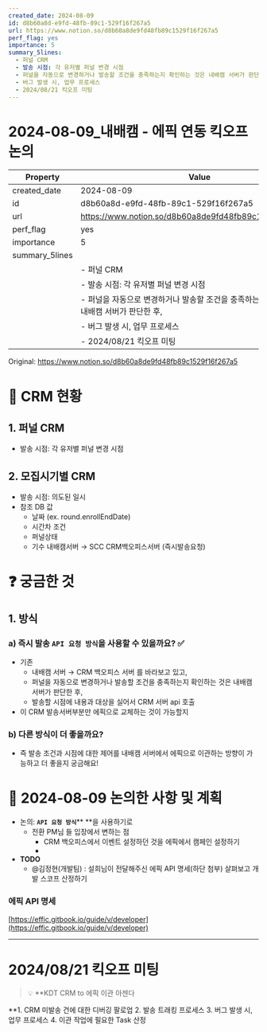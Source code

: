 ```yaml
---
created_date: 2024-08-09
id: d8b60a8d-e9fd-48fb-89c1-529f16f267a5
url: https://www.notion.so/d8b60a8de9fd48fb89c1529f16f267a5
perf_flag: yes
importance: 5
summary_5lines:
  - 퍼널 CRM
  - 발송 시점: 각 유저별 퍼널 변경 시점
  - 퍼널을 자동으로 변경하거나 발송할 조건을 충족하는지 확인하는 것은 내배캠 서버가 판단한 후,
  - 버그 발생 시, 업무 프로세스
  - 2024/08/21 킥오프 미팅
---
```


# 2024-08-09_내배캠 - 에픽 연동 킥오프 논의

| Property | Value |
| --- | --- |
| created_date | 2024-08-09 |
| id | d8b60a8d-e9fd-48fb-89c1-529f16f267a5 |
| url | https://www.notion.so/d8b60a8de9fd48fb89c1529f16f267a5 |
| perf_flag | yes |
| importance | 5 |
| summary_5lines | |
|  | - 퍼널 CRM |
|  | - 발송 시점: 각 유저별 퍼널 변경 시점 |
|  | - 퍼널을 자동으로 변경하거나 발송할 조건을 충족하는지 확인하는 것은 내배캠 서버가 판단한 후, |
|  | - 버그 발생 시, 업무 프로세스 |
|  | - 2024/08/21 킥오프 미팅 |

Original: https://www.notion.so/d8b60a8de9fd48fb89c1529f16f267a5

# 💌 CRM 현황

## 1. 퍼널 CRM
- 발송 시점: 각 유저별 퍼널 변경 시점

## 2. 모집시기별 CRM
- 발송 시점: 의도된 일시
- 참조 DB 값
  - 날짜 (ex. round.enrollEndDate)
  - 시간차 조건
  - 퍼널상태
  - 기수
내배캠서버 → SCC CRM백오피스서버 (즉시발송요청)

# ❓ 궁금한 것

## 1. 방식

### a) 즉시 발송 `API 요청 방식`을 사용할 수 있을까요? ✅
- 기존
  -  내배캠 서버 → CRM 백오피스 서버 를 바라보고 있고,
  - 퍼널을 자동으로 변경하거나 발송할 조건을 충족하는지 확인하는 것은 내배캠 서버가 판단한 후,
  - 발송할 시점에 내용과 대상을 실어서 CRM 서버 api 호출
- 이 CRM 발송서버부분만 에픽으로 교체하는 것이 가능할지

### b) 다른 방식이 더 좋을까요?
- 즉 발송 조건과 시점에 대한 제어를 내배캠 서버에서 에픽으로 이관하는 방향이 가능하고 더 좋을지 궁금해요!

# 📌 2024-08-09  논의한 사항 및 계획
- 논의: **`API 요청 방식`**** **을 사용하기로
  - 전환 PM님 들 입장에서 변하는 점
    - CRM 백오피스에서 이벤트 설정하던 것을 에픽에서 캠페인 설정하기
    - 
- **TODO**
  - @김정현(개발팀) : 설희님이 전달해주신 에픽 API 명세(하단 첨부) 살펴보고 개발 스코프 산정하기 

### 에픽 API 명세
[https://effic.gitbook.io/guide/v/developer](https://effic.gitbook.io/guide/v/developer)

---

# 2024/08/21 킥오프 미팅
> 💡 **KDT CRM to 에픽 이관 아젠다

**1. CRM 미발송 건에 대한 디버깅 팔로업
2. 발송 트래킹 프로세스 
3. 버그 발생 시, 업무 프로세스 
4. 이관 작업에 필요한 Task 산정
